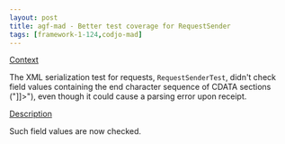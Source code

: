 ```yaml
---
layout: post
title: agf-mad - Better test coverage for RequestSender
tags: [framework-1-124,codjo-mad]
---
```

<u>Context</u>

The XML serialization test for requests, ```RequestSenderTest```, didn't check field values containing the end character sequence of CDATA sections ("]]>"), even though it could cause a parsing error upon receipt.

<u>Description</u>

Such field values are now checked.
